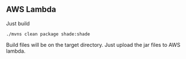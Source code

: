 ## AWS Lambda

Just build

```./mvns clean package shade:shade```

Build files will be on the target directory.
Just upload the jar files to AWS lambda.